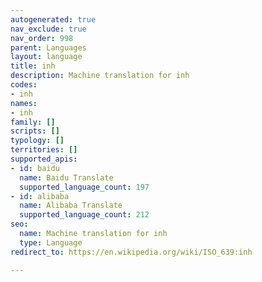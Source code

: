 ```yaml
---
autogenerated: true
nav_exclude: true
nav_order: 998
parent: Languages
layout: language
title: inh
description: Machine translation for inh
codes:
- inh
names:
- inh
family: []
scripts: []
typology: []
territories: []
supported_apis:
- id: baidu
  name: Baidu Translate
  supported_language_count: 197
- id: alibaba
  name: Alibaba Translate
  supported_language_count: 212
seo:
  name: Machine translation for inh
  type: Language
redirect_to: https://en.wikipedia.org/wiki/ISO_639:inh

---
```


